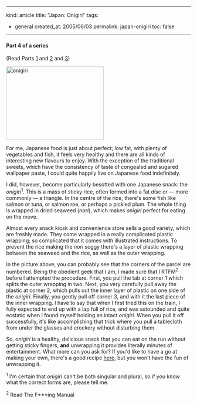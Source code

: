 -----
kind: article
title: "Japan: Onigiri"
tags:
- general
created_at: 2005/06/03
permalink: japan-onigiri
toc: false
-----

<h4>Part 4 of a series</h4>

<p>(Read Parts <a href="http://www.rousette.org.uk/blog/archives/2005/03/26/823/">1</a> and <a href="http://www.rousette.org.uk/blog/archives/2005/03/30/japan-the-rail-system/">2</a> and <a href="http://www.rousette.org.uk/blog/archives/2005/04/05/karaoke/" rel="bookmark" title="Permanent Link: Karaoke">3</a>)</p>

<p><div class="img-shadow"><img src="http://www.rousette.org.uk/ee/images/uploads/onigiri.jpg" height="200" width="266" align="" border="0" hspace="0" vspace="0" alt="onigiri" title="onigiri" longdesc="" /></div><p>For me, Japanese food is just about perfect; low fat, with plenty of vegetables and fish, it feels very healthy and there are all kinds of interesting new flavours to enjoy. With the exception of the traditional sweets, which have the consistency of taste of congealed and sugared wallpaper paste, I could quite happily live on Japanese food indefinitely.</p></p>

<p>I did, however, become particularly besotted with one Japanese snack: the <em>onigiri</em><sup>1</sup>. This is a mass of sticky rice, often formed into a fat disc or &mdash; more commonly &mdash; a triangle. In the centre of the rice, there's some fish like salmon or tuna, or salmon roe, or perhaps a pickled plum. The whole thing is wrapped in dried seaweed (<em>nori</em>), which makes <em>onigiri</em> perfect for eating on the move.</p>


<p>Almost every snack kiosk and convenience store sells a good variety, which are freshly made. They come wrapped in a really complicated plastic wrapping; so complicated that it comes with illustrated instructions. To prevent the rice making the <em>nori</em> soggy there's a layer of plastic wrapping between the seaweed and the rice, as well as the outer wrapping.</p>

<p>In the picture above, you can probably see that the corners of the parcel are numbered. Being the obedient geek that I am, I made sure that I RTFM<sup>2</sup> before I attempted the procedure. First, you pull the tab at corner 1 which splits the outer wrapping in two. Next, you very carefully pull away the plastic at corner 2, which pulls out the inner layer of plastic on one side of the <em>onigiri</em>. Finally, you gently pull off corner 3, and with it the last piece of the inner wrapping. I have to say that when I first tried this on the train, I fully expected to end up with a lap full of rice, and was astounded and quite ecstatic when I found myself holding an intact <em>onigiri</em>. When you pull it off successfully, it's like accomplishing that trick where you pull a tablecloth from under the glasses and crockery without disturbing them.</p>

<p>So, <em>onigiri</em> is a healthy, delicious snack that you can eat on the run without getting sticky fingers, <strong>and</strong> unwrapping it provides literally minutes of entertainment. What more can you ask for? If you'd like to have a go at making your own, there's a good recipe <a href="http://www.geocities.com/tpkamsin/fbonigiri/onigiri.html">here</a>, but you won't have the fun of unwrapping it.</p>

<p><sup>1</sup> I'm certain that <em>onigiri</em> can't be both singular and plural, so if you know what the correct forms are, please tell me.</p>

<p><sup>2</sup> Read The F***ing Manual</p>

